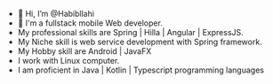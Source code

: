- 👋 Hi, I’m @Habibllahi
- 💞️ I'm a fullstack mobile Web developer. 
- My professional skills are Spring | Hilla | Angular | ExpressJS. 
- My Niche skill is web service development with Spring framework. 
- My Hobby skill are Android | JavaFX
- I work with Linux computer.
- I am proficient in Java | Kotlin | Typescript programming languages
<!---
Habibllahi/Habibllahi is a ✨ special ✨ repository because its `README.md` (this file) appears on your GitHub proYou can click the Preview link to take a look at your changes.
--->
